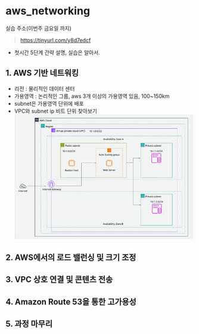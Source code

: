 # aws_networking

실습 주소(이번주 금요일 까지)
> https://tinyurl.com/y8d7edcf

- 첫시간
5단계 간략 설명, 실습은 알아서.

## 1. AWS 기반 네트워킹
- 리전 : 물리적인 데이터 센터
- 가용영역 :  논리적인 그룹, aws 3개 이상의 가용영역 있음, 100~150km
- subnet은 가용영역 단위에 배포
- VPC와 subnet ip 비트 단위 찾아보기
![alt text](AWS_기반_네트워킹.png)
## 2. AWS에서의 로드 밸런싱 및 크기 조정

## 3. VPC 상호 연결 및 콘텐츠 전송

## 4. Amazon Route 53을 통한 고가용성

## 5. 과정 마무리